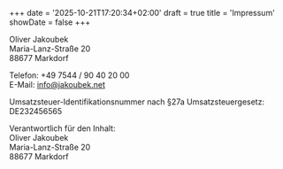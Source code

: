 +++
date = '2025-10-21T17:20:34+02:00'
draft = true
title = 'Impressum'
showDate = false
+++

Oliver Jakoubek  
Maria-Lanz-Straße 20  
88677 Markdorf

Telefon: +49 7544 / 90 40 20 00  
E-Mail: info@jakoubek.net

Umsatzsteuer-Identifikationsnummer nach §27a Umsatzsteuergesetz:  
DE232456565

Verantwortlich für den Inhalt:  
Oliver Jakoubek  
Maria-Lanz-Straße 20  
88677 Markdorf
